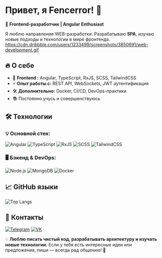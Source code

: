 # Привет, я Fencerror! 👋

🚀 **Frontend-разработчик | Angular Enthusiast**

Я люблю направление WEB-разработки. Разрабатываю **SPA**, изучаю новые подходы и технологии в мире фронтенда.
https://cdn.dribbble.com/users/1233499/screenshots/3850691/web-development.gif

## 🔥 О себе
- 🎨 **Frontend :** Angular, TypeScript, RxJS, SCSS, TailwindCSS
- ⚡ **Опыт работы с:** REST API, WebSockets, JWT аутентификация
- 🛠 **Дополнительно:** Docker, CI/CD, DevOps-практики
- 📚 Постоянно учусь и совершенствуюсь

## 🛠 Технологии
### 💡 **Основной стек:**
![Angular](https://img.shields.io/badge/Angular-DD0031?style=flat&logo=angular&logoColor=black)
![TypeScript](https://img.shields.io/badge/TypeScript-3178C6?style=flat&logo=typescript&logoColor=black)
![RxJS](https://img.shields.io/badge/RxJS-B7178C?style=flat&logo=reactivex&logoColor=black)
![SCSS](https://img.shields.io/badge/SCSS-CC6699?style=flat&logo=sass&logoColor=black)
![TailwindCSS](https://img.shields.io/badge/TailwindCSS-38B2AC?style=flat&logo=tailwind-css&logoColor=black)

### 🖥 **Бэкенд & DevOps:**
![Node.js](https://img.shields.io/badge/Node.js-339933?style=flat&logo=nodedotjs&logoColor=black)
![MongoDB](https://img.shields.io/badge/MongoDB-47A248?style=flat&logo=mongodb&logoColor=black)
![Docker](https://img.shields.io/badge/Docker-2496ED?style=flat&logo=docker&logoColor=black)

## 📈 GitHub языки
![Top Langs](https://github-readme-stats.vercel.app/api/top-langs/?username=Fencerror&layout=compact&theme=radical)


## 🔗 Контакты
[![Telegram](https://img.shields.io/badge/Telegram-black?style=flat&logo=telegram)](https://t.me/fencerror)
[![VK](https://img.shields.io/badge/VK-black?style=flat&logo=vk)](https://vk.com/stepan_orlow)

💡 **Люблю писать чистый код, разрабатывать архитектуру и изучать новые технологии.** Если у тебя есть интересные идеи или предложения, пиши — всегда рад общению! 🚀

